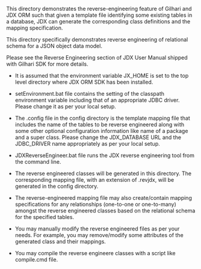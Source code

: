 This directory demonstrates the reverse-engineering feature of Gilhari and JDX ORM such that given a template file identifying some existing tables in a database, JDX can generate the corresponding class definitions and the mapping specification.

This directory specifically demonstrates reverse engineering of relational schema for a JSON object data model.

Please see the Reverse Engineering section of JDX User Manual shipped with Gilhari SDK for more details.

- It is assumed that the environment variable JX_HOME is set to the top level directory where JDX ORM SDK has been installed.

- setEnvironment.bat file contains the setting of the classpath environment variable including that of an appropriate JDBC driver. Please change it as per your local setup.

- The .config file in the config directory is the template mapping file that includes the name of the tables to be reverse engineered along with some other optional configuration information like name of a package and a super class. Please change the JDX_DATABASE URL and the JDBC_DRIVER name appropriately as per your local setup.

- JDXReverseEngineer.bat file runs the JDX reverse engineering tool from the command line.

- The reverse engineered classes will be generated in this directory. The corresponding mapping file, with an extension of .revjdx, will be generated in the config directory.

- The reverse-engineered mapping file may also create/contain mapping specifications for any relationships (one-to-one or one-to-many) amongst the reverse engineered classes based on the relational schema for the specified tables. 

- You may manually modify the reverse engineered files as per your needs. For example, you may remove/modify some attributes of the generated class and their mappings.

- You may compile the reverse engineere classes with a script like compile.cmd file.
